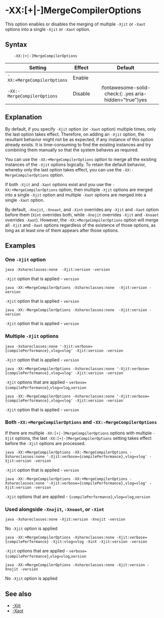 <!--
* Copyright (c) 2017, 2024 IBM Corp. and others
*
* This program and the accompanying materials are made
* available under the terms of the Eclipse Public License 2.0
* which accompanies this distribution and is available at
* https://www.eclipse.org/legal/epl-2.0/ or the Apache
* License, Version 2.0 which accompanies this distribution and
* is available at https://www.apache.org/licenses/LICENSE-2.0.
*
* This Source Code may also be made available under the
* following Secondary Licenses when the conditions for such
* availability set forth in the Eclipse Public License, v. 2.0
* are satisfied: GNU General Public License, version 2 with
* the GNU Classpath Exception [1] and GNU General Public
* License, version 2 with the OpenJDK Assembly Exception [2].
*
* [1] https://www.gnu.org/software/classpath/license.html
* [2] https://openjdk.org/legal/assembly-exception.html
*
* SPDX-License-Identifier: EPL-2.0 OR Apache-2.0 OR GPL-2.0-only WITH Classpath-exception-2.0 OR GPL-2.0-only WITH OpenJDK-assembly-exception-1.0
-->

# -XX:[+|-]MergeCompilerOptions

This option enables or disables the merging of multiple `-Xjit` or `-Xaot` options into a single `-Xjit` or `-Xaot` option.

## Syntax

        -XX:[+|-]MergeCompilerOptions

| Setting                    | Effect  | Default                                                                              |
|----------------------------|---------|:------------------------------------------------------------------------------------:|
|`-XX:+MergeCompilerOptions` | Enable  |                                                                                      |
|`-XX:-MergeCompilerOptions` | Disable | :fontawesome-solid-check:{: .yes aria-hidden="true"}<span class="sr-only">yes</span> |

## Explanation

 By default, if you specify `-Xjit` option (or `-Xaot` option) multiple times, only the last option takes effect. Therefore, on adding an `-Xjit` option, the resultant behavior might not be as expected, if any instance of this option already exists. It is time-consuming to find the existing instances and try combining them manually so that the system behaves as required.

 You can use the `-XX:+MergeCompilerOptions` option to merge all the existing instances of the `-Xjit` options logically. To retain the default behavior, whereby only the last option takes effect, you can use the `-XX:-MergeCompilerOptions` option.

 If both `-Xjit` and `-Xaot` options exist and you use the `-XX:+MergeCompilerOptions` option, then multiple `-Xjit` options are merged into a single `-Xjit` option and multiple `-Xaot` options are merged into a single `-Xaot` option.

 By default, `-Xnojit`, `-Xnoaot`, and `-Xint` overrides any `-Xjit` and `-Xaot` option before them (`Xint` overrides both, while `-Xnojit` overrides `-Xjit` and `-Xnoaot` overrides `-Xaot`). However, the `-XX:+MergeCompilerOptions` option will merge all `-Xjit` and `-Xaot` options regardless of the existence of those options, as long as at least one of them appears after those options.

## Examples

### One `-Xjit` option

```
java -Xshareclasses:none  -Xjit:version -version
```
`-Xjit` option that is applied - `version`

```
java -XX:+MergeCompilerOptions -Xshareclasses:none  -Xjit:version -version
```
`-Xjit` option that is applied - `version`

```
java -XX:-MergeCompilerOptions -Xshareclasses:none  -Xjit:version -version
```
`-Xjit` option that is applied - `version`

### Multiple `-Xjit` options

```
java -Xshareclasses:none '-Xjit:verbose={compilePerformance},vlog=vlog' -Xjit:version -version
```
`-Xjit` option that is applied - `version`

```
java -XX:+MergeCompilerOptions -Xshareclasses:none '-Xjit:verbose={compilePerformance},vlog=vlog' -Xjit:version -version
```
`-Xjit` options that are applied - `verbose={compilePerformance}`,`vlog=vlog`,`version`

```
java -XX:-MergeCompilerOptions -Xshareclasses:none '-Xjit:verbose={compilePerformance},vlog=vlog' -Xjit:version -version
```
`-Xjit` option that is applied - `version`

### Both `-XX:+MergeCompilerOptions` and `-XX:-MergeCompilerOptions`

If there are multiple `-XX:[+|-]MergeCompilerOptions` options with multiple `-Xjit` options, the last `-XX:[+|-]MergeCompilerOptions` setting takes effect before the `-Xjit` options are processed.

```
java -XX:+MergeCompilerOptions -XX:-MergeCompilerOptions -Xshareclasses:none '-Xjit:verbose={compilePerformance},vlog=vlog' -Xjit:version -version
```
`-Xjit` option that is applied - `version`

```
java -XX:-MergeCompilerOptions -XX:+MergeCompilerOptions -Xshareclasses:none '-Xjit:verbose={compilePerformance},vlog=vlog' -Xjit:version -version
```
`-Xjit` options that are applied - `{compilePerformance}`,`vlog=vlog`,`version`

### Used alongside `-Xnojit`, `-Xnoaot`, or `-Xint`

```
java -Xshareclasses:none -Xjit:version -Xnojit -version
```
No `-Xjit` option is applied

```
java -XX:+MergeCompilerOptions -Xshareclasses:none -Xjit:verbose={compilePerformance} -Xjit:vlog=vlog -Xint -Xjit:version -version
```
`-Xjit` options that are applied - `verbose={compilePerformance}`,`vlog=vlog`,`version`

```
java -XX:+MergeCompilerOptions -Xshareclasses:none -Xjit:version -Xnojit -version
```
No `-Xjit` option is applied

## See also

- [-Xjit](xjit.md)
- [-Xaot](xaot.md)

<!-- ==== END OF TOPIC ==== xxmergecompileroptions.md ==== -->
